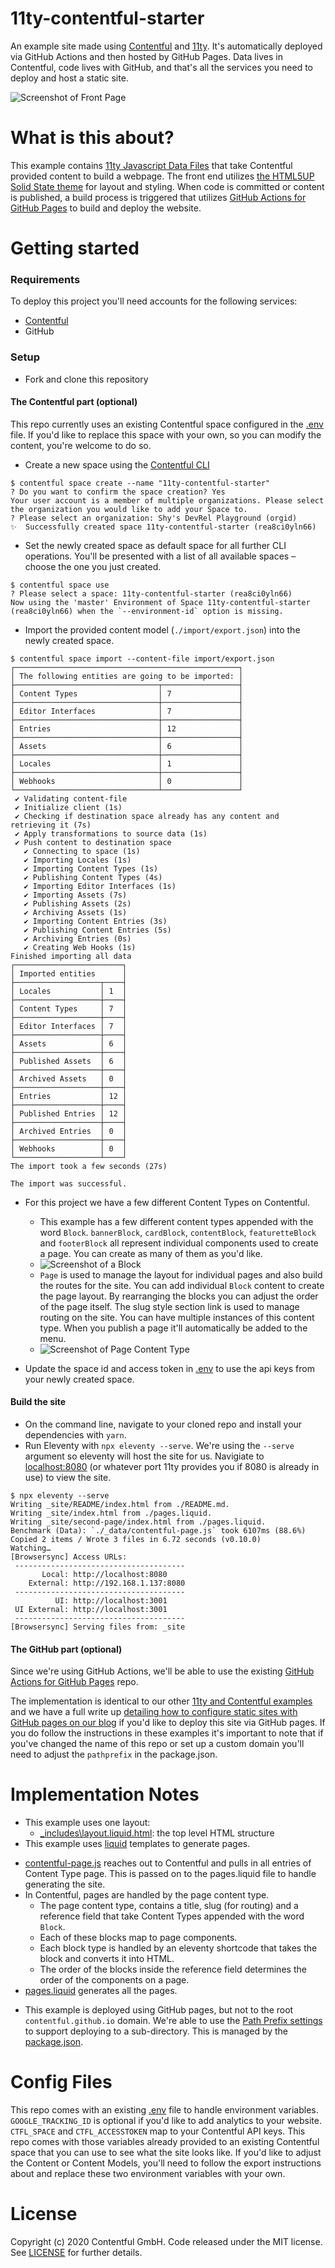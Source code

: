 # 11ty-contentful-starter

An example site made using [Contentful](https://www.contentful.com/) and [11ty](https://www.11ty.dev/). It's automatically deployed via GitHub Actions and then hosted by GitHub Pages. Data lives in Contentful, code lives with GitHub, and that's all the services you need to deploy and host a static site.

![Screenshot of Front Page](images/front_page.png)

# What is this about?

This example contains [11ty Javascript Data Files](https://www.11ty.dev/docs/data-js/) that take Contentful provided content to build a webpage. The front end utilizes [the HTML5UP Solid State theme](https://html5up.net/solid-state) for layout and styling. When code is committed or content is published, a build process is triggered that utilizes [GitHub Actions for GitHub Pages](https://github.com/peaceiris/actions-gh-pages) to build and deploy the website.

# Getting started

### Requirements

To deploy this project you'll need accounts for the following services:

- [Contentful](https://www.contentful.com)
- GitHub

### Setup

- Fork and clone this repository

#### The Contentful part (optional)

This repo currently uses an existing Contentful space configured in the [.env](.env) file. If you'd like to replace this space with your own, so you can modify the content, you're welcome to do so.

- Create a new space using the [Contentful CLI](https://github.com/contentful/contentful-cli)

```console
$ contentful space create --name "11ty-contentful-starter"
? Do you want to confirm the space creation? Yes
Your user account is a member of multiple organizations. Please select the organization you would like to add your Space to.
? Please select an organization: Shy's DevRel Playground (orgid)
✨  Successfully created space 11ty-contentful-starter (rea8ci0yln66)
```

- Set the newly created space as default space for all further CLI operations. You'll be presented with a list of all available spaces – choose the one you just created.

```console
$ contentful space use
? Please select a space: 11ty-contentful-starter (rea8ci0yln66)
Now using the 'master' Environment of Space 11ty-contentful-starter (rea8ci0yln66) when the `--environment-id` option is missing.
```

- Import the provided content model (`./import/export.json`) into the newly created space.

```console
$ contentful space import --content-file import/export.json
┌──────────────────────────────────────────────────┐
│ The following entities are going to be imported: │
├────────────────────────────────┬─────────────────┤
│ Content Types                  │ 7               │
├────────────────────────────────┼─────────────────┤
│ Editor Interfaces              │ 7               │
├────────────────────────────────┼─────────────────┤
│ Entries                        │ 12              │
├────────────────────────────────┼─────────────────┤
│ Assets                         │ 6               │
├────────────────────────────────┼─────────────────┤
│ Locales                        │ 1               │
├────────────────────────────────┼─────────────────┤
│ Webhooks                       │ 0               │
└────────────────────────────────┴─────────────────┘
 ✔ Validating content-file
 ✔ Initialize client (1s)
 ✔ Checking if destination space already has any content and retrieving it (7s)
 ✔ Apply transformations to source data (1s)
 ✔ Push content to destination space
   ✔ Connecting to space (1s)
   ✔ Importing Locales (1s)
   ✔ Importing Content Types (1s)
   ✔ Publishing Content Types (4s)
   ✔ Importing Editor Interfaces (1s)
   ✔ Importing Assets (7s)
   ✔ Publishing Assets (2s)
   ✔ Archiving Assets (1s)
   ✔ Importing Content Entries (3s)
   ✔ Publishing Content Entries (5s)
   ✔ Archiving Entries (0s)
   ✔ Creating Web Hooks (1s)
Finished importing all data
┌────────────────────────┐
│ Imported entities      │
├───────────────────┬────┤
│ Locales           │ 1  │
├───────────────────┼────┤
│ Content Types     │ 7  │
├───────────────────┼────┤
│ Editor Interfaces │ 7  │
├───────────────────┼────┤
│ Assets            │ 6  │
├───────────────────┼────┤
│ Published Assets  │ 6  │
├───────────────────┼────┤
│ Archived Assets   │ 0  │
├───────────────────┼────┤
│ Entries           │ 12 │
├───────────────────┼────┤
│ Published Entries │ 12 │
├───────────────────┼────┤
│ Archived Entries  │ 0  │
├───────────────────┼────┤
│ Webhooks          │ 0  │
└───────────────────┴────┘
The import took a few seconds (27s)

The import was successful.
```

- For this project we have a few different Content Types on Contentful.

  - This example has a few different content types appended with the word `Block`. `bannerBlock`, `cardBlock`, `contentBlock`, `featuretteBlock` and `footerBlock` all represent individual components used to create a page. You can create as many of them as you'd like.
  - ![Screenshot of a Block](images/contentBlock.png)
  - `Page` is used to manage the layout for individual pages and also build the routes for the site. You can add individual `Block` content to create the page layout. By rearranging the blocks you can adjust the order of the page itself. The slug style section link is used to manage routing on the site. You can have multiple instances of this content type. When you publish a page it'll automatically be added to the menu.
  - ![Screenshot of Page Content Type](images/page.png)

- Update the space id and access token in [.env](.env) to use the api keys from your newly created space.

#### Build the site

- On the command line, navigate to your cloned repo and install your dependencies with `yarn`.
- Run Eleventy with `npx eleventy --serve`. We're using the `--serve` argument so eleventy will host the site for us. Navigiate to [localhost:8080](http://localhost:8080) (or whatever port 11ty provides you if 8080 is already in use) to view the site.

```console
$ npx eleventy --serve
Writing _site/README/index.html from ./README.md.
Writing _site/index.html from ./pages.liquid.
Writing _site/second-page/index.html from ./pages.liquid.
Benchmark (Data): `./_data/contentful-page.js` took 6107ms (88.6%)
Copied 2 items / Wrote 3 files in 6.72 seconds (v0.10.0)
Watching…
[Browsersync] Access URLs:
 --------------------------------------
       Local: http://localhost:8080
    External: http://192.168.1.137:8080
 --------------------------------------
          UI: http://localhost:3001
 UI External: http://localhost:3001
 --------------------------------------
[Browsersync] Serving files from: _site
```

#### The GitHub part (optional)

Since we're using GitHub Actions, we'll be able to use the existing [GitHub Actions for GitHub Pages](https://github.com/peaceiris/actions-gh-pages) repo.

The implementation is identical to our other [11ty and Contentful examples](https://github.com/contentful/11ty-contentful-gallery) and we have a full write up [detailing how to configure static sites with GitHub pages on our blog](https://www.contentful.com/blog/2020/06/01/running-static-site-builds-with-github-actions-and-contentful/) if you'd like to deploy this site via GitHub pages. If you do follow the instructions in these examples it's important to note that if you've changed the name of this repo or set up a custom domain you'll need to adjust the `pathprefix` in the package.json.

# Implementation Notes

- This example uses one layout:
  - [\_includes\layout.liquid.html](_includes\layout.liquid.html): the top level HTML structure
- This example uses [liquid](https://www.11ty.dev/docs/languages/liquid/) templates to generate pages.

* [contentful-page.js](_data/contentful-page.js) reaches out to Contentful and pulls in all entries of Content Type page. This is passed on to the pages.liquid file to handle generating the site.
* In Contentful, pages are handled by the page content type.
  - The page content type, contains a title, slug (for routing) and a reference field that take Content Types appended with the word `Block`.
  - Each of these blocks map to page components.
  - Each block type is handled by an eleventy shortcode that takes the block and converts it into HTML.
  - The order of the blocks inside the reference field determines the order of the components on a page.
* [pages.liquid](pages.liquid) generates all the pages.

- This example is deployed using GitHub pages, but not to the root `contentful.github.io` domain. We're able to use the [Path Prefix settings](https://www.11ty.dev/docs/config/#deploy-to-a-subdirectory-with-a-path-prefix) to support deploying to a sub-directory. This is managed by the [package.json](package.json).

# Config Files

This repo comes with an existing [.env](.env) file to handle environment variables. `GOOGLE_TRACKING_ID` is optional if you'd like to add analytics to your website. `CTFL_SPACE` and `CTFL_ACCESSTOKEN` map to your Contentful API keys. This repo comes with those variables already provided to an existing Contentful space that you can use to see what the site looks like. If you'd like to adjust the Content or Content Models, you'll need to follow the export instructions about and replace these two environment variables with your own.

# License

Copyright (c) 2020 Contentful GmbH. Code released under the MIT license. See [LICENSE](LICENSE) for further details.
